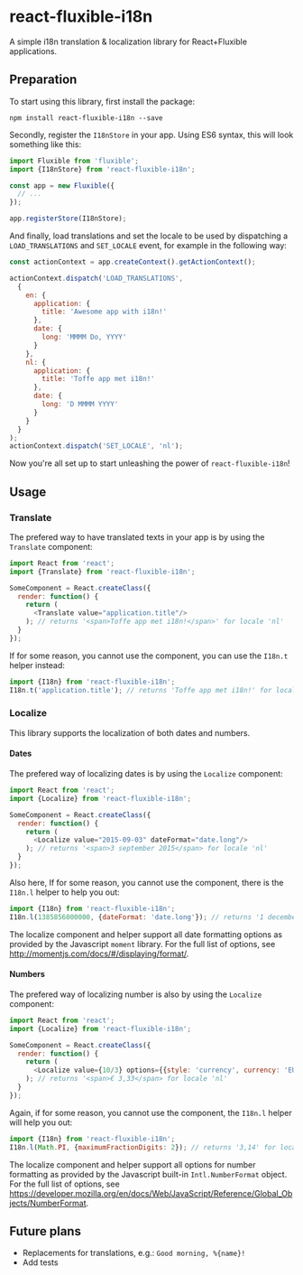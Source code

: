 # react-fluxible-i18n
A simple i18n translation &amp; localization library for React+Fluxible applications.

## Preparation

To start using this library, first install the package:
```
npm install react-fluxible-i18n --save
```

Secondly, register the `I18nStore` in your app. Using ES6 syntax, this will look something like this:
```javascript
import Fluxible from 'fluxible';
import {I18nStore} from 'react-fluxible-i18n';

const app = new Fluxible({
  // ...
});

app.registerStore(I18nStore);
```

And finally, load translations and set the locale to be used by dispatching a `LOAD_TRANSLATIONS` and `SET_LOCALE` event, for example in the following way:
```javascript
const actionContext = app.createContext().getActionContext();

actionContext.dispatch('LOAD_TRANSLATIONS',
  {
    en: {
      application: {
        title: 'Awesome app with i18n!'
      },
      date: {
        long: 'MMMM Do, YYYY'
      }
    },
    nl: {
      application: {
        title: 'Toffe app met i18n!'
      },
      date: {
        long: 'D MMMM YYYY'
      }
    }
  }
);
actionContext.dispatch('SET_LOCALE', 'nl');
```

Now you're all set up to start unleashing the power of `react-fluxible-i18n`!

## Usage

### Translate

The prefered way to have translated texts in your app is by using the `Translate` component:
```javascript
import React from 'react';
import {Translate} from 'react-fluxible-i18n';

SomeComponent = React.createClass({
  render: function() {
    return (
      <Translate value="application.title"/>
    ); // returns '<span>Toffe app met i18n!</span>' for locale 'nl'
  }
});
```

If for some reason, you cannot use the component, you can use the `I18n.t` helper instead:
```javascript
import {I18n} from 'react-fluxible-i18n';
I18n.t('application.title'); // returns 'Toffe app met i18n!' for locale 'nl'
```

### Localize

This library supports the localization of both dates and numbers. 

#### Dates

The prefered way of localizing dates is by using the `Localize` component:
```javascript
import React from 'react';
import {Localize} from 'react-fluxible-i18n';

SomeComponent = React.createClass({
  render: function() {
    return (
      <Localize value="2015-09-03" dateFormat="date.long"/>
    ); // returns '<span>3 september 2015</span> for locale 'nl'
  }
});
```

Also here, If for some reason, you cannot use the component, there is the `I18n.l` helper to help you out:
```javascript
import {I18n} from 'react-fluxible-i18n';
I18n.l(1385856000000, {dateFormat: 'date.long'}); // returns '1 december 2013' for locale 'nl'
```

The localize component and helper support all date formatting options as provided by the Javascript `moment` library. For the full list of options, see http://momentjs.com/docs/#/displaying/format/.

#### Numbers

The prefered way of localizing number is also by using the `Localize` component:
```javascript
import React from 'react';
import {Localize} from 'react-fluxible-i18n';

SomeComponent = React.createClass({
  render: function() {
    return (
      <Localize value={10/3} options={{style: 'currency', currency: 'EUR', minimumFractionDigits: 2, maximumFractionDigits: 2}}/>
    ); // returns '<span>€ 3,33</span> for locale 'nl'
  }
});
```

Again, if for some reason, you cannot use the component, the `I18n.l` helper will help you out:
```javascript
import {I18n} from 'react-fluxible-i18n';
I18n.l(Math.PI, {maximumFractionDigits: 2}); // returns '3,14' for locale 'nl'
```

The localize component and helper support all options for number formatting as provided by the Javascript built-in `Intl.NumberFormat` object. For the full list of options, see https://developer.mozilla.org/en/docs/Web/JavaScript/Reference/Global_Objects/NumberFormat.

## Future plans

* Replacements for translations, e.g.: `Good morning, %{name}!`
* Add tests
